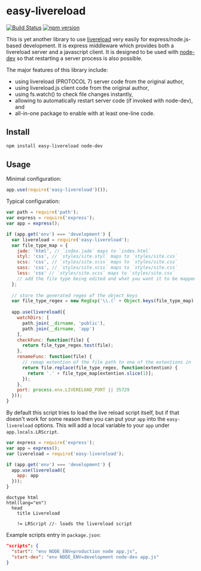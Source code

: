 easy-livereload
===============

[![Build Status](https://travis-ci.org/dai-shi/easy-livereload.svg?branch=master)](https://travis-ci.org/dai-shi/easy-livereload)
[![npm version](https://badge.fury.io/js/easy-livereload.svg)](https://badge.fury.io/js/easy-livereload)

This is yet another library to use [livereload](http://livereload.com/)
very easily for express/node.js-based development.
It is express middleware which provides both
a livereload server and a javascript client.
It is designed to be used with
[node-dev](https://www.npmjs.com/package/node-dev)
so that restarting a server process is also possible.

The major features of this library include:

- using livereload (PROTOCOL 7) server code from the original author,
- using livereload.js client code from the original author,
- using fs.watch() to check file changes instantly,
- allowing to automatically restart server code (if invoked with node-dev), and
- all-in-one package to enable with at least one-line code.

Install
-------

```bash
npm install easy-livereload node-dev
```

Usage
-----

Minimal configuration:

```js
app.use(require('easy-livereload')());
```

Typical configuration:

```js
var path = require('path');
var express = require('express');
var app = express();

if (app.get('env') === 'development') {
  var livereload = require('easy-livereload');
  var file_type_map = {
    jade: 'html', // `index.jade` maps to `index.html`
    styl: 'css', // `styles/site.styl` maps to `styles/site.css`
    scss: 'css', // `styles/site.scss` maps to `styles/site.css`
    sass: 'css', // `styles/site.scss` maps to `styles/site.css`
    less: 'css' // `styles/site.scss` maps to `styles/site.css`
    // add the file type being edited and what you want it to be mapped to.
  };
  
  // store the generated regex of the object keys
  var file_type_regex = new RegExp('\\.(' + Object.keys(file_type_map).join('|') + ')$');
  
  app.use(livereload({
    watchDirs: [
      path.join(__dirname, 'public'),
      path.join(__dirname, 'app')
    ],
    checkFunc: function(file) {
      return file_type_regex.test(file);
    },
    renameFunc: function(file) {
      // remap extention of the file path to one of the extentions in `file_type_map`
      return file.replace(file_type_regex, function(extention) {
        return '.' + file_type_map[extention.slice(1)];
      });
    },
    port: process.env.LIVERELOAD_PORT || 35729
  }));
}
```

By default this script tries to load the live reload script itself,
but if that doesn't work for some reason then you can put your `app`
into the `easy-livereload` options.
This will add a local variable to your `app` under `app.locals.LRScript`.

```js
var express = require('express');
var app = express();
var livereload = require('easy-livereload');

if (app.get('env') === 'development') {
  app.use(livereload({
    app: app
  }));
}
```

```jade
doctype html
html(lang="en")
  head
    title Livereload
    
    != LRScript //- loads the livereload script
```


Example scripts entry in `package.json`:

```json
"scripts": {
  "start": "env NODE_ENV=production node app.js",
  "start-dev": "env NODE_ENV=development node-dev app.js"
}
```
